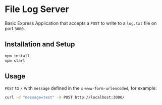 # File Log Server

Basic Express Application that accepts a `POST` to write to a `log.txt` file on port `3000`.

## Installation and Setup

```sh
npm install
npm start
```

## Usage

`POST` to `/` with `message` defined in the `x-www-form-urlencoded`, for example:

```sh
curl -d "message=test" -X POST http://localhost:3000/
```

